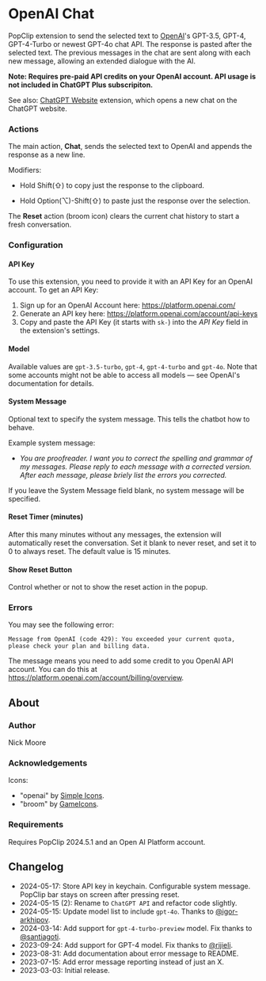 # OpenAI Chat

PopClip extension to send the selected text to [OpenAI](https://openai.com/)'s GPT-3.5, GPT-4, GPT-4-Turbo or newest GPT-4o chat API. The response is pasted after the selected text. The previous messages in the chat are sent along with each new message, allowing an extended dialogue with the AI.

**Note: Requires pre-paid API credits on your OpenAI account. API usage is not included in ChatGPT Plus subscripiton.**

See also: [ChatGPT Website](https://www.popclip.app/extensions/x/73pbck) extension, which opens a new chat on the ChatGPT website.

### Actions

The main action, **Chat**, sends the selected text to OpenAI and
appends the response as a new line.

Modifiers:

- Hold Shift(⇧) to copy just the response to the clipboard.

- Hold Option(⌥)-Shift(⇧) to paste just the response over the selection.

The **Reset** action (broom icon) clears the current chat history to start a
fresh conversation.

### Configuration

#### API Key

To use this extension, you need to provide it with an API Key for an OpenAI
account. To get an API Key:

1. Sign up for an OpenAI Account here: <https://platform.openai.com/>
2. Generate an API key here: <https://platform.openai.com/account/api-keys>
3. Copy and paste the API Key (it starts with `sk-`) into the _API Key_ field in
   the extension's settings.

#### Model

Available values are `gpt-3.5-turbo`, `gpt-4`, `gpt-4-turbo` and `gpt-4o`. Note that some accounts might not be able to access all models — see OpenAI's documentation for details.

#### System Message

Optional text to specify the system message. This tells the chatbot how to behave.

Example system message:

- _You are proofreader. I want you to correct the spelling and grammar of my messages. Please reply to each message with a corrected version. After each message, please briely list the errors you corrected._

If you leave the System Message field blank, no system message will be specified.

#### Reset Timer (minutes)

After this many minutes without any messages, the extension will automatically
reset the conversation. Set it blank to never reset, and set it to 0 to always
reset. The default value is 15 minutes.

#### Show Reset Button

Control whether or not to show the reset action in the popup.

### Errors

You may see the following error:

`Message from OpenAI (code 429): You exceeded your current quota, please check your plan and billing data.`

The message means you need to add some credit to you OpenAI API account. You can do this at <https://platform.openai.com/account/billing/overview>.

## About

### Author

Nick Moore

### Acknowledgements

Icons:

- "openai" by [Simple Icons](https://simpleicons.org/).
- "broom" by [GameIcons](https://game-icons.net/).

### Requirements

Requires PopClip 2024.5.1 and an Open AI Platform account.

## Changelog

- 2024-05-17: Store API key in keychain. Configurable system message. PopClip bar stays on screen after pressing reset.
- 2024-05-15 (2): Rename to `ChatGPT API` and refactor code slightly.
- 2024-05-15: Update model list to include `gpt-4o`. Thanks to [@igor-arkhipov](https://github.com/igor-arkhipov).
- 2024-03-14: Add support for `gpt-4-turbo-preview` model. Fix thanks to [@santiagoti](https://github.com/santiagoti).
- 2023-09-24: Add support for GPT-4 model. Fix thanks to [@rijieli](https://github.com/pilotmoon/PopClip-Extensions/pull/1225).
- 2023-08-31: Add documentation about error message to README.
- 2023-07-15: Add error message reporting instead of just an X.
- 2023-03-03: Initial release.
